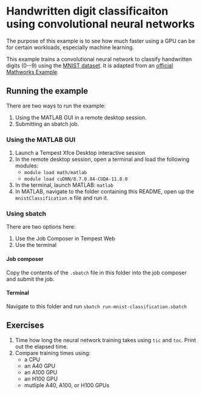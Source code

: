 # Handwritten digit classificaiton using convolutional neural networks
The purpose of this example is to see how much faster using a GPU can be for certain workloads, especially machine learning.

This example trains a convolutional neural network to classify handwritten digits (0--9) using the [MNIST dataset](https://en.wikipedia.org/wiki/MNIST_database). It is adapted from an [official Mathworks Example](https://www.mathworks.com/help/deeplearning/ug/create-simple-deep-learning-network-for-classification.html).

## Running the example
There are two ways to run the example:
1. Using the MATLAB GUI in a remote desktop session.
2. Submitting an sbatch job.

### Using the MATLAB GUI
1. Launch a Tempest Xfce Desktop interactive session
2. In the remote desktop session, open a terminal and load the following modules:
    - `module load math/matlab`
    - `module load cuDNN/8.7.0.84-CUDA-11.8.0`
3. In the terminal, launch MATLAB: `matlab`
4. In MATLAB, navigate to the folder containing this README, open up the `mnistClassification.m` file and run it.

### Using sbatch
There are two options here:
1. Use the Job Composer in Tempest Web
2. Use the terminal

#### Job composer
Copy the contents of the `.sbatch` file in this folder into the job composer and submit the job.

#### Terminal
Navigate to this folder and run `sbatch run-mnist-classification.sbatch`

## Exercises
1. Time how long the neural network training takes using `tic` and `toc`. Print out the elapsed time.
2. Compare training times using:
    - a CPU
    - an A40 GPU
    - an A100 GPU
    - an H100 GPU
    - mutliple A40, A100, or H100 GPUs

